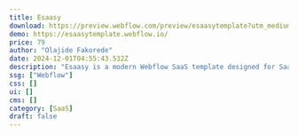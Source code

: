 ```yaml
---
title: Esaasy
download: https://preview.webflow.com/preview/esaasytemplate?utm_medium=preview_link&utm_source=dashboard&utm_content=esaasytemplate&preview=daebc54f045569ebd4e491734b731cb6&workflow=preview
demo: https://esaasytemplate.webflow.io/
price: 79
author: "Olajide Fakorede"
date: 2024-12-01T04:55:43.532Z
description: "Esaasy is a modern Webflow SaaS template designed for Saas apps. With responsive layouts, sleek design, and customizable sections, Esaasy makes it easy to showcase your product and convert visitors into users."
ssg: ["Webflow"]
css: []
ui: []
cms: []
category: [SaaS]
draft: false
---
```

